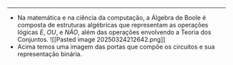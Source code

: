 ___
- Na matemática e na ciência da computação, a Álgebra de Boole é composta de estruturas algébricas que representam as operações lógicas *E*, *OU*, e *NÃO*, além das operações envolvendo a Teoria dos Conjuntos.
![[Pasted image 20250324212642.png]]
- Acima temos uma imagem das portas que compõe os circuitos e sua representação binária.